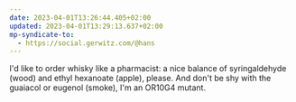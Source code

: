 ```yaml
---
date: 2023-04-01T13:26:44.405+02:00
updated: 2023-04-01T13:29:13.637+02:00
mp-syndicate-to:
  - https://social.gerwitz.com/@hans
---
```

I'd like to order whisky like a pharmacist: a nice balance of syringaldehyde (wood) and ethyl hexanoate (apple), please. And don't be shy with the guaiacol or eugenol (smoke), I'm an OR10G4 mutant.
    
